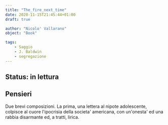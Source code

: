 ```yaml
---
title: "The_fire_next_time"
date: 2020-11-15T21:45:44+01:00
draft: true

author: "Nicolo' Vallarano"
object: "Book"

tags:
    - Saggio
    - J. Baldwin
    - segregazione 
---
```


## Status: in lettura

## Pensieri
Due brevi composizioni.
La prima, una lettera al nipote adolescente, colpisce al cuore l'ipocrisia della societa' americana, con un'onesta' ed una rabbia disarmante ed, a tratti, lirica.

